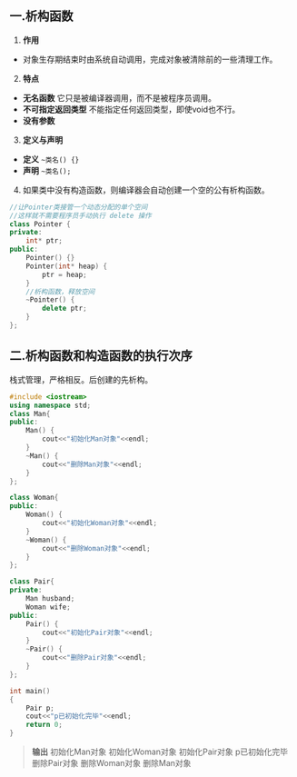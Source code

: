 ## 一.析构函数

1.	**作用**
   +	对象生存期结束时由系统自动调用，完成对象被清除前的一些清理工作。
2.	**特点** 
   +	**无名函数** 它只是被编译器调用，而不是被程序员调用。
   +	**不可指定返回类型** 不能指定任何返回类型，即使void也不行。
   +	**没有参数**
3.	**定义与声明**
   +	**定义**  `~类名() {}`
   +	**声明** `~类名();`
4.	如果类中没有构造函数，则编译器会自动创建一个空的公有析构函数。

```c++
//让Pointer类接管一个动态分配的单个空间
//这样就不需要程序员手动执行 delete 操作
class Pointer {
private:
	int* ptr;
public:
	Pointer() {}
	Pointer(int* heap) {
		ptr = heap;
	}
	//析构函数，释放空间
	~Pointer() {
		delete ptr;
	}
};
```

## 二.析构函数和构造函数的执行次序

栈式管理，严格相反。后创建的先析构。

```c++
#include <iostream>
using namespace std;
class Man{
public:
	Man() {
		cout<<"初始化Man对象"<<endl;
	}
	~Man() {
		cout<<"删除Man对象"<<endl;
	}
};

class Woman{
public:
	Woman() {
		cout<<"初始化Woman对象"<<endl;
	}
	~Woman() {
		cout<<"删除Woman对象"<<endl;
	}
};

class Pair{
private:
	Man husband;
	Woman wife;
public:
	Pair() {
		cout<<"初始化Pair对象"<<endl;
	}
	~Pair() {
		cout<<"删除Pair对象"<<endl;
	}
};

int main()
{
	Pair p;
	cout<<"p已初始化完毕"<<endl;
	return 0;
}
```

> **输出**
> 初始化Man对象
> 初始化Woman对象
> 初始化Pair对象
> p已初始化完毕
> 删除Pair对象
> 删除Woman对象
> 删除Man对象

